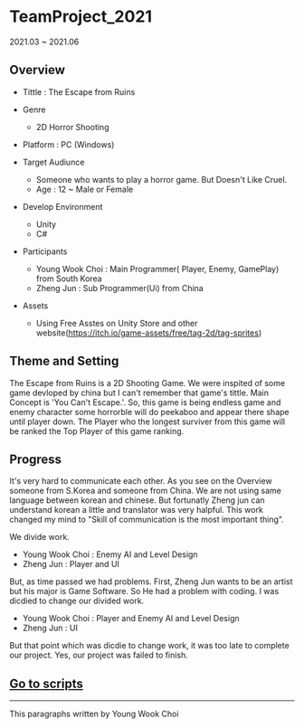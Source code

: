 # TeamProject_2021
 2021.03 ~ 2021.06
 
 ## Overview
 - Tittle : The Escape from Ruins 
 - Genre 
   - 2D Horror Shooting


- Platform : PC (Windows)

 - Target Audiunce
   - Someone who wants to play a horror game. But Doesn't Like Cruel.
   - Age : 12 ~ Male or Female


 - Develop Environment
   - Unity
   - C#


 - Participants
   - Young Wook Choi : Main Programmer( Player, Enemy, GamePlay) from South Korea
   - Zheng Jun : Sub Programmer(Ui) from China


- Assets
  - Using Free Asstes on Unity Store and other website(https://itch.io/game-assets/free/tag-2d/tag-sprites)

## Theme and Setting
The Escape from Ruins is a 2D Shooting Game. We were inspited of some game devloped by china but I can't remember that game's tittle.
Main Concept is 'You Can't Escape.'. 
So, this game is being endless game and enemy character some horrorble will do peekaboo and appear there shape until player down. 
The Player who the longest surviver from this game will be ranked the Top Player of this game ranking.

## Progress
It's very hard to communicate each other. As you see on the Overview someone from S.Korea and someone from China. We are not using same language between korean and chinese.
But fortunatly Zheng jun can understand korean a little and translator was very halpful. This work changed my mind to "Skill of communication is the most important thing". 

We divide work.
- Young Wook Choi : Enemy AI and Level Design
- Zheng Jun : Player and UI

But, as time passed we had problems. First, Zheng Jun wants to be an artist but his major is Game Software. So He had a problem with coding. I was dicdied to change our divided work. 
- Young Wook Choi : Player and Enemy AI and Level Design
- Zheng Jun : UI

But that point which was dicdie to change work, it was too late to complete our project. Yes, our project was failed to finish. 

## [Go to scripts](https://github.com/B477042/TeamProject_2021/tree/main/TeamProject/Assets/Script)


***
 This paragraphs written by Young Wook Choi
